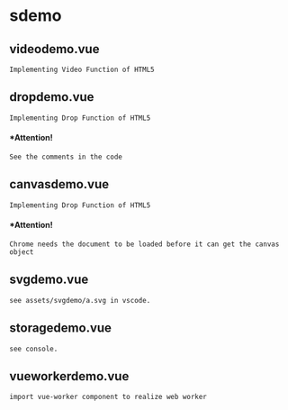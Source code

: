 # sdemo

## videodemo.vue
    Implementing Video Function of HTML5

## dropdemo.vue
    Implementing Drop Function of HTML5
#### *Attention!
    See the comments in the code

## canvasdemo.vue
    Implementing Drop Function of HTML5
#### *Attention!
    Chrome needs the document to be loaded before it can get the canvas object
  
## svgdemo.vue
    see assets/svgdemo/a.svg in vscode.

## storagedemo.vue
    see console.

## vueworkerdemo.vue
    import vue-worker component to realize web worker
